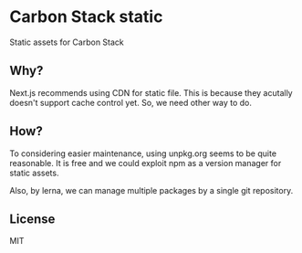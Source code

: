 # Carbon Stack static

Static assets for Carbon Stack

## Why?

Next.js recommends using CDN for static file. This is because they acutally doesn't support cache control yet. So, we need other way to do.

## How?

To considering easier maintenance, using unpkg.org seems to be quite reasonable. It is free and we could exploit npm as a version manager for static assets.

Also, by lerna, we can manage multiple packages by a single git repository.

## License

MIT

